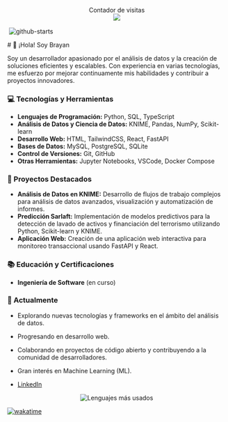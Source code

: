 
<p align="center"> 
  Contador de visitas<br>
  <img src="https://profile-counter.glitch.me/codecsrayo/count.svg" />
</p>

<p>&nbsp;<img align="center" src="https://github-readme-stats.vercel.app/api?username=codecsrayo&show_icons=true&locale=en" alt="github-starts" /></p>
# 👋 ¡Hola! Soy Brayan

Soy un desarrollador apasionado por el análisis de datos y la creación de soluciones eficientes y escalables. Con experiencia en varias tecnologías, me esfuerzo por mejorar continuamente mis habilidades y contribuir a proyectos innovadores.

### 💻 Tecnologías y Herramientas

- **Lenguajes de Programación:** Python, SQL, TypeScript
- **Análisis de Datos y Ciencia de Datos:** KNIME, Pandas, NumPy, Scikit-learn
- **Desarrollo Web:** HTML, TailwindCSS, React, FastAPI
- **Bases de Datos:** MySQL, PostgreSQL, SQLite
- **Control de Versiones:** Git, GitHub
- **Otras Herramientas:** Jupyter Notebooks, VSCode, Docker Compose

### 🚀 Proyectos Destacados

- **Análisis de Datos en KNIME:** Desarrollo de flujos de trabajo complejos para análisis de datos avanzados, visualización y automatización de informes.
- **Predicción Sarlaft:** Implementación de modelos predictivos para la detección de lavado de activos y financiación del terrorismo utilizando Python, Scikit-learn y KNIME.
- **Aplicación Web:** Creación de una aplicación web interactiva para monitoreo transaccional usando FastAPI y React.

### 📚 Educación y Certificaciones

- **Ingeniería de Software** (en curso)

### 🌱 Actualmente

- Explorando nuevas tecnologías y frameworks en el ámbito del análisis de datos.
- Progresando en desarrollo web.
- Colaborando en proyectos de código abierto y contribuyendo a la comunidad de desarrolladores.
- Gran interés en Machine Learning (ML).

- [LinkedIn](https://www.linkedin.com/in/brayan-rayo-a22789155/)

<div align="center">
  <img src="https://github-readme-stats.vercel.app/api/top-langs/?username=codecsrayo&layout=compact&theme=dark" alt="Lenguajes más usados">
</div>

[![wakatime](https://wakatime.com/badge/user/018c69fd-6265-4af3-9c0a-4eed1ab8c2d9.svg)](https://wakatime.com/@018c69fd-6265-4af3-9c0a-4eed1ab8c2d9)

